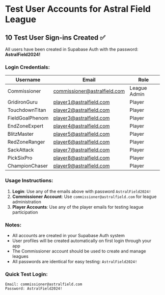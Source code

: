 # Test User Accounts for Astral Field League

## 10 Test User Sign-ins Created ✅

All users have been created in Supabase Auth with the password: **AstralField2024!**

### Login Credentials:

| Username           | Email                        | Role        |
|-------------------|------------------------------|-------------|
| Commissioner      | commissioner@astralfield.com | League Admin|
| GridironGuru      | player1@astralfield.com      | Player      |
| TouchdownTitan    | player2@astralfield.com      | Player      |
| FieldGoalPhenom   | player3@astralfield.com      | Player      |
| EndZoneExpert     | player4@astralfield.com      | Player      |
| BlitzMaster       | player5@astralfield.com      | Player      |
| RedZoneRanger     | player6@astralfield.com      | Player      |
| SackAttack        | player7@astralfield.com      | Player      |
| PickSixPro        | player8@astralfield.com      | Player      |
| ChampionChaser    | player9@astralfield.com      | Player      |

### Usage Instructions:

1. **Login**: Use any of the emails above with password `AstralField2024!`
2. **Commissioner Account**: Use `commissioner@astralfield.com` for league administration
3. **Player Accounts**: Use any of the player emails for testing league participation

### Notes:

- All accounts are created in your Supabase Auth system
- User profiles will be created automatically on first login through your app
- The Commissioner account should be used to create and manage leagues
- All passwords are identical for easy testing: `AstralField2024!`

### Quick Test Login:
```
Email: commissioner@astralfield.com
Password: AstralField2024!
```